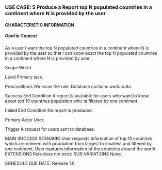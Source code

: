 ### USE CASE: 5 Produce a Report top N populated countries in a continent where N is provided by the user
#### CHARACTERISTIC INFORMATION
##### Goal in Context
As a user I want the top N populated countries in a continent where N is provided by the user so that I can know exact the top N populated countries in a continent where N is provided by user.

Scope
World

Level
Primary task.

Preconditions
We know the role. Database contains world data.

Success End Condition
A report is available for users who want to know about top 10 countries population whic is filtered by one continent.

Failed End Condition
No report is produced.

Primary Actor
User.

Trigger
A request for users sent to database.

MAIN SUCCESS SCENARIO
User requests information of top 10 countries which are ordered with population from largest to smallest and filtered by one continent.
User captures information of the countries around the world. 
EXTENSIONS
Role does not exist:
SUB-VARIATIONS
None.

SCHEDULE
DUE DATE: Release 1.0